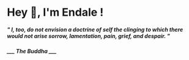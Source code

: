 <h1 title="head"> Hey 👋, I'm Endale !</h1>

**<h5><i>" I, too, do not envision a doctrine of self the clinging to which there would not arise sorrow, lamentation, pain, grief, and despair. "</i></h5>**

*<b>___ The Buddha ___</b>*
